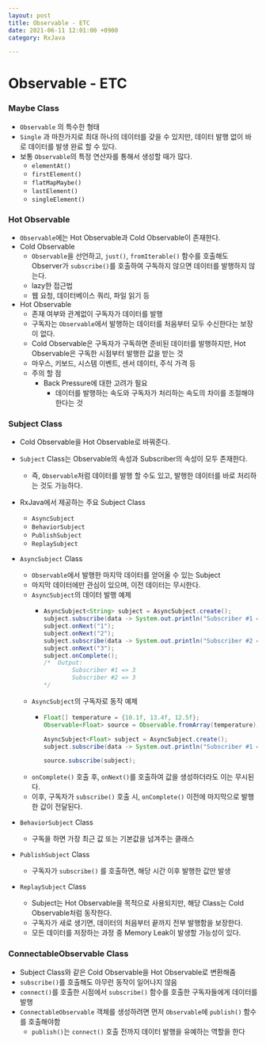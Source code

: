 ```yaml
---
layout: post
title: Observable - ETC
date: 2021-06-11 12:01:00 +0900
category: RxJava

---
```

# Observable - ETC

### Maybe Class

* `Observable` 의 특수한 형태
* `Single` 과 마찬가지로 최대 하나의 데이터를 갖을 수 있지만, 데이터 발행 없이 바로 데이터를 발생 완료 할 수 있다.
* 보통 `Observable`의 특정 연산자를 통해서 생성할 때가 많다.
    * `elementAt()`
    * `firstElement()`
    * `flatMapMaybe()`
    * `lastElement()`
    * `singleElement()`

### Hot Observable

* `Observable`에는 Hot Observable과 Cold Observable이 존재한다.
* Cold Observable
    * `Observable`을 선언하고, `just()`, `fromIterable()` 함수를 호출해도 Observer가 `subscribe()`를 호출하여 구독하지 않으면 데이터를 발행하지 않는다.
    * lazy한 접근법
    * 웹 요청, 데이터베이스 쿼리, 파일 읽기 등
* Hot Observable
    * 존재 여부와 관계없이 구독자가 데이터를 발행
    * 구독자는 `Observable`에서 발행하는 데이터를 처음부터 모두 수신한다는 보장이 없다.
    * Cold Observable은 구독자가 구독하면 준비된 데이터를 발행하지만, Hot Observable은 구독한 시점부터 발행한 값을 받는 것
    * 마우스, 키보드, 시스템 이벤트, 센서 데이터, 주식 가격 등
    * 주의 할 점
        * Back Pressure에 대한 고려가 필요
            * 데이터를 발행하는 속도와 구독자가 처리하는 속도의 차이를 조절해야 한다는 것

### Subject Class

* Cold Observable을 Hot Observable로 바꿔준다.
* `Subject` Class는 Observable의 속성과 Subscriber의 속성이 모두 존재한다.
    * 즉, `Observable`처럼 데이터를 발행 할 수도 있고, 발행한 데이터를 바로 처리하는 것도 가능하다.
* RxJava에서 제공하는 주요 Subject Class
    * `AsyncSubject`
    * `BehaviorSubject`
    * `PublishSubject`
    * `ReplaySubject`
* `AsyncSubject` Class
    * `Observable`에서 발행한 마지막 데이터를 얻어올 수 있는 Subject
    * 마지막 데이터에만 관심이 있으며, 이전 데이터는 무시한다.
    * `AsyncSubject`의 데이터 발행 예제
        *   ``` java
            AsyncSubject<String> subject = AsyncSubject.create();
            subject.subscribe(data -> System.out.println("Subscriber #1 => " + data));
            subject.onNext("1");
            subject.onNext("2");
            subject.subscribe(data -> System.out.println("Subscriber #2 => " + data));
            subject.onNext("3");
            subject.onComplete();
            /*  Output: 
                    Subscriber #1 => 3
                    Subscriber #2 => 3          
            */
            ```
    * `AsyncSubject`의 구독자로 동작 예제
        *   ``` java
            Float[] temperature = {10.1f, 13.4f, 12.5f};
            Observable<Float> source = Observable.fromArray(temperature);

            AsyncSubject<Float> subject = AsyncSubject.create();
            subject.subscribe(data -> System.out.println("Subscriber #1 => " + data));

            source.subscribe(subject);
            ```
    * `onComplete()` 호출 후, `onNext()`를 호출하여 값을 생성하더라도 이는 무시된다.
    * 이후, 구독자가 `subscribe()` 호출 시, `onComplete()` 이전에 마지막으로 발행한 값이 전달된다.
* `BehaviorSubject` Class
    * 구독을 하면 가장 최근 값 또는 기본값을 넘겨주는 클래스
    
* `PublishSubject` Class
    * 구독자가 `subscribe()` 를 호출하면, 해당 시간 이후 발행한 값만 발생

* `ReplaySubject` Class
    * Subject는 Hot Observable을 목적으로 사용되지만, 해당 Class는 Cold Observable처럼 동작한다.
    * 구독자가 새로 생기면, 데이터의 처음부터 끝까지 전부 발행함을 보장한다.
    * 모든 데이터를 저장하는 과정 중 Memory Leak이 발생할 가능성이 있다.

### ConnectableObservable Class

* Subject Class와 같은 Cold Observable을 Hot Observable로 변환해줌
* `subscribe()`를 호출해도 아무런 동작이 일어나지 않음
* `connect()`를 호출한 시점에서 `subscribe()` 함수를 호출한 구독자들에게 데이터를 발행
* `ConnectableObservable` 객체를 생성하려면 먼저 `Observable`에 `publish()` 함수를 호출해야함
    * `publish()`는 `connect()` 호출 전까지 데이터 발행을 유예하는 역할을 한다
